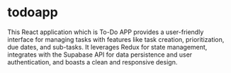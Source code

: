 # todoapp
This React application which is To-Do APP provides a user-friendly interface for managing tasks with features like task creation, prioritization, due dates, and sub-tasks. It leverages Redux for state management, integrates with the Supabase API for data persistence and user authentication, and boasts a clean and responsive design.
